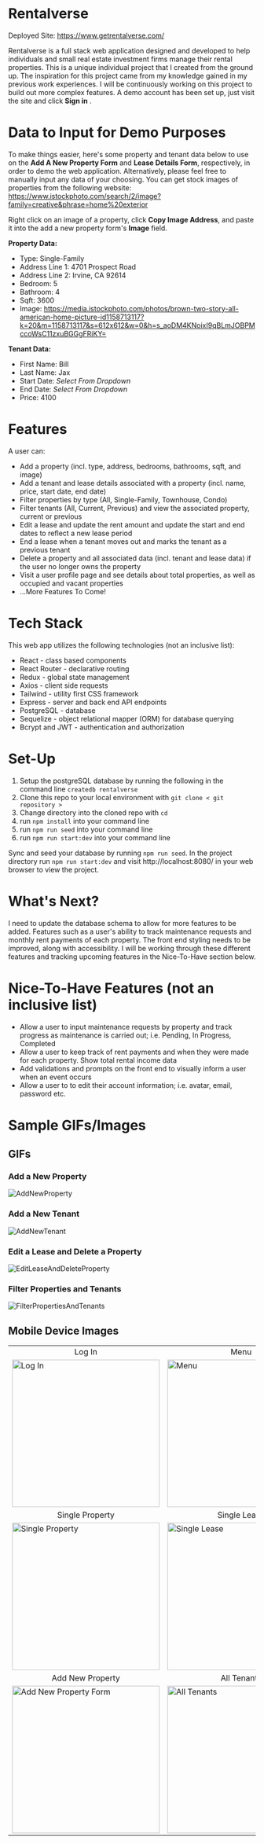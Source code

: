 # Rentalverse

Deployed Site: https://www.getrentalverse.com/

Rentalverse is a full stack web application designed and developed to help individuals and small real estate investment firms manage their rental properties. This is a unique individual project that I created from the ground up. The inspiration for this project came from my knowledge gained in my previous work experiences. I will be continuously working on this project to build out more complex features. A demo account has been set up, just visit the site and click **Sign in** .

# Data to Input for Demo Purposes

To make things easier, here's some property and tenant data below to use on the **Add A New Property Form** and **Lease Details Form**, respectively, in order to demo the web application. Alternatively, please feel free to manually input any data of your choosing. You can get stock images of properties from the following website: https://www.istockphoto.com/search/2/image?family=creative&phrase=home%20exterior

Right click on an image of a property, click **Copy Image Address**, and paste it into the add a new property form's **Image** field.

**Property Data:**

- Type: Single-Family
- Address Line 1: 4701 Prospect Road
- Address Line 2: Irvine, CA 92614
- Bedroom: 5
- Bathroom: 4
- Sqft: 3600
- Image: https://media.istockphoto.com/photos/brown-two-story-all-american-home-picture-id1158713117?k=20&m=1158713117&s=612x612&w=0&h=s_aoDM4KNoixI9qBLmJOBPMccoWsC11zxuBGGgFRiKY=

**Tenant Data:**

- First Name: Bill
- Last Name: Jax
- Start Date: *Select From Dropdown*
- End Date: *Select From Dropdown*
- Price: 4100

# Features

A user can:

- Add a property (incl. type, address, bedrooms, bathrooms, sqft, and image)
- Add a tenant and lease details associated with a property (incl. name, price, start date, end date)
- Filter properties by type (All, Single-Family, Townhouse, Condo)
- Filter tenants (All, Current, Previous) and view the associated property, current or previous
- Edit a lease and update the rent amount and update the start and end dates to reflect a new lease period
- End a lease when a tenant moves out and marks the tenant as a previous tenant
- Delete a property and all associated data (incl. tenant and lease data) if the user no longer owns the property
- Visit a user profile page and see details about total properties, as well as occupied and vacant properties
- ...More Features To Come!

# Tech Stack

This web app utilizes the following technologies (not an inclusive list):

- React - class based components
- React Router - declarative routing
- Redux - global state management
- Axios - client side requests
- Tailwind - utility first CSS framework
- Express - server and back end API endpoints
- PostgreSQL - database
- Sequelize - object relational mapper (ORM) for database querying
- Bcrypt and JWT - authentication and authorization

# Set-Up

1. Setup the postgreSQL database by running the following in the command line `createdb rentalverse`
2. Clone this repo to your local environment with `git clone < git repository >`
3. Change directory into the cloned repo with `cd`
4. run `npm install` into your command line
5. run `npm run seed` into your command line
6. run `npm run start:dev` into your command line

Sync and seed your database by running `npm run seed`. In the project directory run `npm run start:dev` and visit http://localhost:8080/ in your web browser to view the project.

# What's Next?

I need to update the database schema to allow for more features to be added. Features such as a user's ability to track maintenance requests and monthly rent payments of each property. The front end styling needs to be improved, along with accessibility. I will be working through these different features and tracking upcoming features in the Nice-To-Have section below.

# Nice-To-Have Features (not an inclusive list)

- Allow a user to input maintenance requests by property and track progress as maintenance is carried out; i.e. Pending, In Progress, Completed
- Allow a user to keep track of rent payments and when they were made for each property. Show total rental income data
- Add validations and prompts on the front end to visually inform a user when an event occurs
- Allow a user to to edit their account information; i.e. avatar, email, password etc.

# Sample GIFs/Images

## GIFs

### Add a New Property
![AddNewProperty](https://user-images.githubusercontent.com/77635364/159149315-05fb49fd-d31e-4555-a31e-5ccf101e65b3.gif)

### Add a New Tenant
![AddNewTenant](https://user-images.githubusercontent.com/77635364/159149329-af17377d-3ec7-4b61-97fb-c848e39a19cf.gif)

### Edit a Lease and Delete a Property
![EditLeaseAndDeleteProperty](https://user-images.githubusercontent.com/77635364/159149341-911b84f5-6746-48f2-9c2c-bd8b17e68343.gif)

### Filter Properties and Tenants
![FilterPropertiesAndTenants](https://user-images.githubusercontent.com/77635364/159149367-a80a5e96-e923-4e54-8a40-ef4609ad611a.gif)

## Mobile Device Images

<table style="width:100%;">
  <tr>
    <td style="text-align:center;">Log In</td>
    <td style="text-align:center;">Menu</td>
    <td style="text-align:center;">All Properties</td>
  </tr>
  <tr>
    <td><img src="https://user-images.githubusercontent.com/77635364/159151533-7f901ea9-38cd-40b8-8e4f-9b5d99f7cebd.jpg" alt="Log In" width="300"/></td>
    <td><img src="https://user-images.githubusercontent.com/77635364/159151535-6ce8c1b7-8403-4cef-97dd-46756f783e83.jpg" alt="Menu" width="300"/></td>
    <td><img src="https://user-images.githubusercontent.com/77635364/159151537-13e6cd47-4252-47d6-a143-edbbe08f344e.jpg" alt="All Properties" width="300"/></td>
  </tr>
  <tr>
    <td style="text-align:center;">Single Property</td>
    <td style="text-align:center;">Single Lease</td>
    <td style="text-align:center;">Lease Form</td>
  </tr>
  <tr>
    <td><img src="https://user-images.githubusercontent.com/77635364/159151538-0331c962-7499-44ba-b29f-1c2b686d4f4c.jpg" alt="Single Property" width="300"/></td>
    <td><img src="https://user-images.githubusercontent.com/77635364/159151540-c2c56d19-609c-4e65-bff4-b63c17406ff7.jpg" alt="Single Lease" width="300"/></td>
    <td><img src="https://user-images.githubusercontent.com/77635364/159151542-5a2ea78e-bf7a-474e-aeb3-c17cf25da7d2.jpg" alt="Lease Details Form" width="300"/></td>
  </tr>
  <tr>
    <td style="text-align:center;">Add New Property</td>
    <td style="text-align:center;">All Tenants</td>
  </tr>
  <tr>
    <td><img src="https://user-images.githubusercontent.com/77635364/159151545-f3c11706-5d99-45d9-8008-e72ac70ba43f.jpg" alt="Add New Property Form" width="300"/></td>
    <td><img src="https://user-images.githubusercontent.com/77635364/159151548-628f2e51-b0a0-4ce2-b887-4c6cc881112f.jpg" alt="All Tenants" width="300"/>     </td>
  </tr>
</table>
